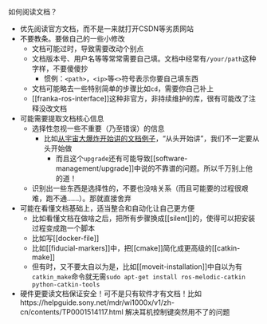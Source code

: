 如何阅读文档？
- 优先阅读官方文档，而不是一来就打开CSDN等劣质网站
- 不要教条。要做自己的一些小修改
  - 文档可能过时，导致需要改动个别点
  - 文档版本号、用户名等等常常需要自己填。文档中经常有`/your/path`这种字样，不要傻傻抄
    - 惯例：`<path>`，`<ip>`等`<>`符号表示你要自己填东西
  - 文档可能略去一些特别简单的步骤比如`cd`，需要你自己补上
  - [[franka-ros-interface]]这种非官方，非持续维护的库，很有可能改了注释没改文档
- 可能需要提取文档核心信息
  - 选择性忽视一些不重要（乃至错误）的信息
    - 比如[从宇宙大爆炸开始讲的文档例子](https://github.com/IntelRealSense/librealsense/blob/master/doc/installation.md)，“从头开始讲”，我们不一定要从头开始做
      - 而且这个`upgrade`还有可能导致[[software-management/upgrade]]中说的不靠谱的问题。所以千万别上他的道！
  - 识别出一些东西是选择性的，不要也没啥关系（而且可能要的过程很艰难，跑不通……）。那就直接舍弃
- 可能在看懂文档基础上，适当整合和自动化让自己更方便
  - 比如看懂文档在做啥之后，把所有步骤换成[[silent]]的，使得可以把安装过程变成跑一个脚本
  - 比如写[[docker-file]]
  - 比如[[fiducial-markers]]中，把[[cmake]]简化成更高级的[[catkin-make]]
  - 但有时，又不要太自以为是，比如[[moveit-installation]]中自以为有`catkin_make`命令就无需`sudo apt-get install ros-melodic-catkin python-catkin-tools`
- 硬件更要读文档保证安全！可不是只有软件才有文档！比如https://helpguide.sony.net/mdr/wi1000x/v1/zh-cn/contents/TP0001514117.html 解决耳机控制键突然用不了的问题